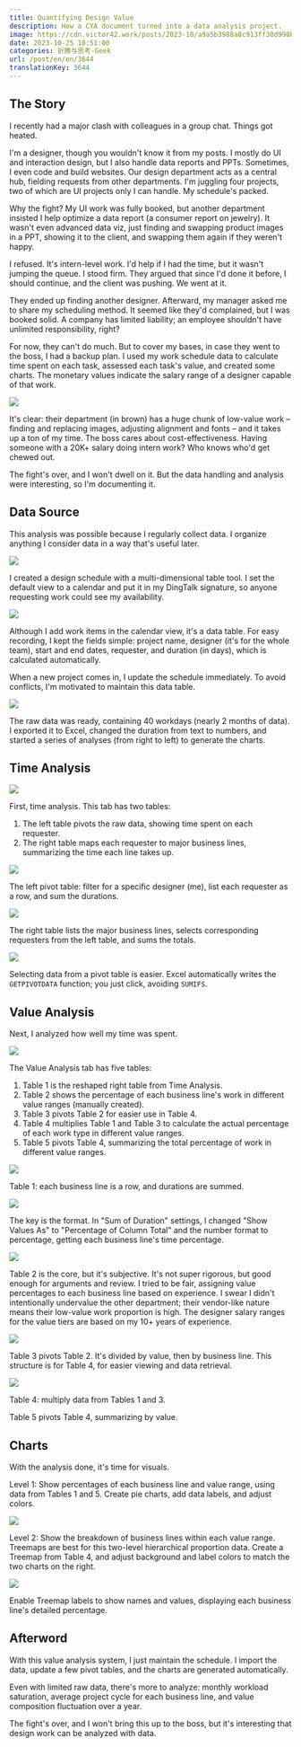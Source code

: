 ```yaml
---
title: Quantifying Design Value
description: How a CYA document turned into a data analysis project.
image: https://cdn.victor42.work/posts/2023-10/a9a5b3988a8c913ff30d990b21313263.png
date: 2023-10-25 10:51:00
categories: 折腾与思考-Geek
url: /post/en/en/3644
translationKey: 3644
---
```


## The Story

I recently had a major clash with colleagues in a group chat. Things got heated.

I'm a designer, though you wouldn't know it from my posts. I mostly do UI and interaction design, but I also handle data reports and PPTs. Sometimes, I even code and build websites. Our design department acts as a central hub, fielding requests from other departments. I'm juggling four projects, two of which are UI projects only I can handle. My schedule's packed.

Why the fight? My UI work was fully booked, but another department insisted I help optimize a data report (a consumer report on jewelry). It wasn't even advanced data viz, just finding and swapping product images in a PPT, showing it to the client, and swapping them again if they weren't happy.

I refused. It's intern-level work. I'd help if I had the time, but it wasn't jumping the queue. I stood firm. They argued that since I'd done it before, I should continue, and the client was pushing. We went at it.

They ended up finding another designer. Afterward, my manager asked me to share my scheduling method. It seemed like they'd complained, but I was booked solid. A company has limited liability; an employee shouldn't have unlimited responsibility, right?

For now, they can't do much. But to cover my bases, in case they went to the boss, I had a backup plan. I used my work schedule data to calculate time spent on each task, assessed each task's value, and created some charts. The monetary values indicate the salary range of a designer capable of that work.

![](https://cdn.victor42.work/posts/2023-10/a9a5b3988a8c913ff30d990b21313263.png)

It's clear: their department (in brown) has a huge chunk of low-value work – finding and replacing images, adjusting alignment and fonts – and it takes up a ton of my time. The boss cares about cost-effectiveness. Having someone with a 20K+ salary doing intern work? Who knows who'd get chewed out.

The fight's over, and I won't dwell on it. But the data handling and analysis were interesting, so I'm documenting it.

## Data Source

This analysis was possible because I regularly collect data. I organize anything I consider data in a way that's useful later.

![](https://cdn.victor42.work/posts/2023-10/b7cb270372f19fd67879c57bd8a7b009.jpg)

I created a design schedule with a multi-dimensional table tool. I set the default view to a calendar and put it in my DingTalk signature, so anyone requesting work could see my availability.

![](https://cdn.victor42.work/posts/2023-10/65d4321bfa13f03090b90554cad84bd6.png)

Although I add work items in the calendar view, it's a data table. For easy recording, I kept the fields simple: project name, designer (it's for the whole team), start and end dates, requester, and duration (in days), which is calculated automatically.

When a new project comes in, I update the schedule immediately. To avoid conflicts, I'm motivated to maintain this data table.

![](https://cdn.victor42.work/posts/2023-10/5d8953d9788ad3b0997eea965fec52e6.png)

The raw data was ready, containing 40 workdays (nearly 2 months of data). I exported it to Excel, changed the duration from text to numbers, and started a series of analyses (from right to left) to generate the charts.

## Time Analysis

![](https://cdn.victor42.work/posts/2023-10/ab35313c1c52dc5c5328490034a68dbd.png)

First, time analysis. This tab has two tables:
1. The left table pivots the raw data, showing time spent on each requester.
2. The right table maps each requester to major business lines, summarizing the time each line takes up.

![](https://cdn.victor42.work/posts/2023-10/b790a28d8fc8fc1ad15ecb4b726112eg.png)

The left pivot table: filter for a specific designer (me), list each requester as a row, and sum the durations.

![](https://cdn.victor42.work/posts/2023-10/ab35313c1c52dc5c5328490034a68dbd.png)

The right table lists the major business lines, selects corresponding requesters from the left table, and sums the totals.

![](https://cdn.victor42.work/posts/2023-10/0d9aec6a5807c7ba9153da8f20b261a1.png)

Selecting data from a pivot table is easier. Excel automatically writes the `GETPIVOTDATA` function; you just click, avoiding `SUMIFS`.

## Value Analysis

Next, I analyzed how well my time was spent.

![](https://cdn.victor42.work/posts/2023-10/e0a5d1274532853173f10402d53d9d06.png)

The Value Analysis tab has five tables:
1. Table 1 is the reshaped right table from Time Analysis.
2. Table 2 shows the percentage of each business line's work in different value ranges (manually created).
3. Table 3 pivots Table 2 for easier use in Table 4.
4. Table 4 multiplies Table 1 and Table 3 to calculate the actual percentage of each work type in different value ranges.
5. Table 5 pivots Table 4, summarizing the total percentage of work in different value ranges.

![](https://cdn.victor42.work/posts/2023-10/4b7fd4d8f38266dc59903bddfa4dc4d2.png)

Table 1: each business line is a row, and durations are summed.

![](https://cdn.victor42.work/posts/2023-10/187174f765fd78ba42d098c00b301d92.png)

The key is the format. In "Sum of Duration" settings, I changed "Show Values As" to "Percentage of Column Total" and the number format to percentage, getting each business line's time percentage.

![](https://cdn.victor42.work/posts/2023-10/e0a5d1274532853173f10402d53d9d06.png)

Table 2 is the core, but it's subjective. It's not super rigorous, but good enough for arguments and review. I tried to be fair, assigning value percentages to each business line based on experience. I swear I didn't intentionally undervalue the other department; their vendor-like nature means their low-value work proportion is high. The designer salary ranges for the value tiers are based on my 10+ years of experience.

![](https://cdn.victor42.work/posts/2023-10/d68bb255437ef1e63a9386d499ce48e4.png)

Table 3 pivots Table 2. It's divided by value, then by business line. This structure is for Table 4, for easier viewing and data retrieval.

![](https://cdn.victor42.work/posts/2023-10/e0a5d1274532853173f10402d53d9d06.png)

Table 4: multiply data from Tables 1 and 3.

Table 5 pivots Table 4, summarizing by value.

## Charts

With the analysis done, it's time for visuals.

Level 1: Show percentages of each business line and value range, using data from Tables 1 and 5. Create pie charts, add data labels, and adjust colors.

![](https://cdn.victor42.work/posts/2023-10/a9a5b3988a8c913ff30d990b21313263.png)

Level 2: Show the breakdown of business lines within each value range. Treemaps are best for this two-level hierarchical proportion data. Create a Treemap from Table 4, and adjust background and label colors to match the two charts on the right.

![](https://cdn.victor42.work/posts/2023-10/a85c0e8de3b950ff50c3771a36666c8e.png)

Enable Treemap labels to show names and values, displaying each business line's detailed percentage.

## Afterword

With this value analysis system, I just maintain the schedule. I import the data, update a few pivot tables, and the charts are generated automatically.

Even with limited raw data, there's more to analyze: monthly workload saturation, average project cycle for each business line, and value composition fluctuation over a year.

The fight's over, and I won't bring this up to the boss, but it's interesting that design work can be analyzed with data.
